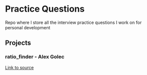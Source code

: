 # Practice Questions

Repo where I store all the interview practice questions I work on for personal development

## Projects

### ratio_finder - Alex Golec

[Link to source](https://medium.com/@alexgolec/google-interview-problems-ratio-finder-d7aa8bf201e3)
